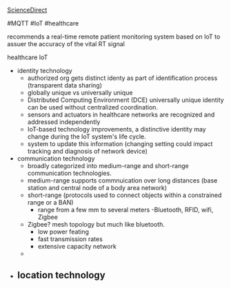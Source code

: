 [ScienceDirect](https://www.sciencedirect.com/science/article/pii/S1110016823000881)

#MQTT #IoT #healthcare

recommends a real-time remote patient monitoring system based on IoT to assuer the accuracy of the vital RT signal

healthcare IoT
- identity technology
	- authorized org gets distinct identy as part of identification process (transparent data sharing)
	- globally unique vs universally unique
	- Distributed Computing Environment (DCE) universally unique identity can be used without centralized coordination.
	- sensors and actuators in healthcare networks are recognized and addressed independently
	- IoT-based technology improvements, a distinctive identity may change during the IoT system's life cycle.
	- system to update this information (changing setting could impact tracking and diagnosis of network device)
- communication technology
	- broadly categorized into medium-range and short-range communication technologies.
	- medium-range supports commnuication over long distances (base station and central node of a body area network)
	- short-range (protocols used to connect objects within a constrained range or a BAN)
		- range from a few mm to several meters
			-Bluetooth, RFID, wifi, Zigbee
	- Zigbee? mesh topology but much like bluetooth.
		- low power feating
		- fast transmission rates
		- extensive capacity network
	- 
- location technology
	- 